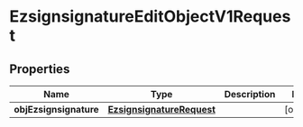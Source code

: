 

# EzsignsignatureEditObjectV1Request

## Properties

Name | Type | Description | Notes
------------ | ------------- | ------------- | -------------
**objEzsignsignature** | [**EzsignsignatureRequest**](EzsignsignatureRequest.md) |  |  [optional]





